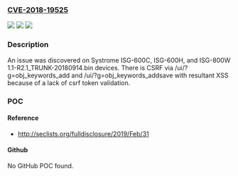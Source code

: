 ### [CVE-2018-19525](https://cve.mitre.org/cgi-bin/cvename.cgi?name=CVE-2018-19525)
![](https://img.shields.io/static/v1?label=Product&message=n%2Fa&color=blue)
![](https://img.shields.io/static/v1?label=Version&message=n%2Fa&color=blue)
![](https://img.shields.io/static/v1?label=Vulnerability&message=n%2Fa&color=brighgreen)

### Description

An issue was discovered on Systrome ISG-600C, ISG-600H, and ISG-800W 1.1-R2.1_TRUNK-20180914.bin devices. There is CSRF via /ui/?g=obj_keywords_add and /ui/?g=obj_keywords_addsave with resultant XSS because of a lack of csrf token validation.

### POC

#### Reference
- http://seclists.org/fulldisclosure/2019/Feb/31

#### Github
No GitHub POC found.

